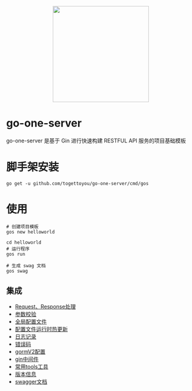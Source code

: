 <p align="center"><img src="https://user-images.githubusercontent.com/55381228/97401757-56c5ef80-192c-11eb-8822-67b458609093.png" width="256px"/></p>

# go-one-server

go-one-server 是基于 Gin 进行快速构建 RESTFUL API 服务的项目基础模板

# 脚手架安装

```
go get -u github.com/togettoyou/go-one-server/cmd/gos
```

# 使用

```
# 创建项目模板
gos new helloworld

cd helloworld
# 运行程序
gos run

# 生成 swag 文档
gos swag
```

## 集成

- [Request、Response处理](https://github.com/togettoyou/go-one-server/handler/handler.go)
- [参数校验](https://github.com/togettoyou/go-one-server/util/validator/validate.go)
- [全局配置文件](https://github.com/togettoyou/go-one-server/util/conf/conf.go)
- [配置文件运行时热更新](https://github.com/togettoyou/go-one-server/util/util.go)
- [日志记录](https://github.com/togettoyou/go-one-server/util/logger/logger.go)
- [错误码](https://github.com/togettoyou/go-one-server/util/errno/code.go)
- [gormV2配置](https://github.com/togettoyou/go-one-server/model/model.go)
- [gin中间件](https://github.com/togettoyou/go-one-server/router/middleware/README.md)
- [常用tools工具](https://github.com/togettoyou/gtools)
- [版本信息](https://github.com/togettoyou/go-one-server/util/version/version.go)
- [swagger文档](https://github.com/togettoyou/go-one-server/docs)
